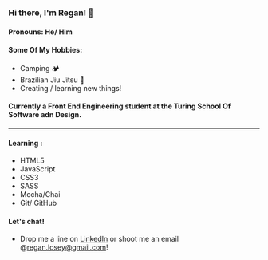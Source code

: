 ### Hi there, I'm Regan! 👋

<!-- 
**reganlosey/reganlosey** is a ✨ _special_ ✨ repository because its `README.md` (this file) appears on your GitHub profile. -->
<!-- 
Here are some ideas to get you started:
 -->
#### Pronouns: He/ Him

#### Some Of My Hobbies: 
  - Camping 🏕
  - Brazilian Jiu Jitsu 🥋
  - Creating / learning new things! 


#### Currently a Front End Engineering student at the Turing School Of Software adn Design.
<hr>

#### Learning :
  - HTML5
  - JavaScript
  - CSS3
  - SASS
  - Mocha/Chai
  - Git/ GitHub


#### Let's chat! 
 - Drop me a line on [LinkedIn](https://www.linkedin.com/in/regan-losey/) or shoot me an email @regan.losey@gmail.com!
